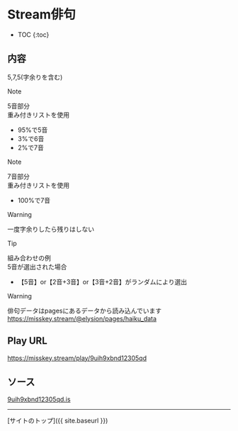 # Stream俳句

* TOC
{:toc}

## 内容
5,7,5(字余りを含む)

> [!NOTE]
> 5音部分  
> 重み付きリストを使用  
> - 95%で5音
> - 3%で6音
> - 2%で7音

> [!NOTE]
> 7音部分  
> 重み付きリストを使用  
> - 100%で7音

> [!WARNING]
> 一度字余りしたら残りはしない

> [!TIP]
> 組み合わせの例  
> 5音が選出された場合  
> - 【5音】or【2音+3音】or【3音+2音】がランダムにより選出

> [!WARNING]
> 俳句データはpagesにあるデータから読み込んでいます
> https://misskey.stream/@elysion/pages/haiku_data


## Play URL

https://misskey.stream/play/9uih9xbnd12305qd

## ソース

[9uih9xbnd12305qd.is](./../../src/stream/9uih9xbnd12305qd.is)

----

[サイトのトップ]({{ site.baseurl }})
